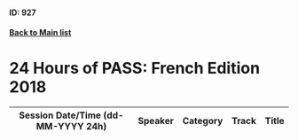 #### ID: 927
#### [Back to Main list](index.md)
# 24 Hours of PASS: French Edition 2018
Session Date/Time (dd-MM-YYYY 24h)|Speaker|Category|Track|Title
---|---|---|---|---
